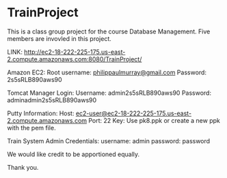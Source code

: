 # TrainProject

This is a class group project for the course Database Management. Five members are invovled in this project.

LINK: http://ec2-18-222-225-175.us-east-2.compute.amazonaws.com:8080/TrainProject/

Amazon EC2:
Root username: philippaulmurray@gmail.com
Password: 2s5sRLB890aws90

Tomcat Manager Login:
Username: admin2s5sRLB890aws90
Password: adminadmin2s5sRLB890aws90

Putty Information:
Host: ec2-user@ec2-18-222-225-175.us-east-2.compute.amazonaws.com
Port: 22
Key: Use pk8.ppk or create a new ppk with the pem file.

Train System Admin Credentials:
username: admin
password: password


We would like credit to be apportioned equally.

Thank you.
